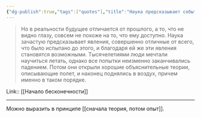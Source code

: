 ```yaml
---
{"dg-publish":true,"tags":["quotes"],"title":"Наука предсказывает события, которые были невозможны.","date":"2021-08-02T08:31:00+03:00","modified_at":"2022-06-08T22:15:25+03:00","alias":"Наука предсказывает события, которые были невозможны.","permalink":"/quotes/202108020831/","dgPassFrontmatter":true}
---
```




> Но в реальности будущее отличается от прошлого, а то, что не видно глазу, совсем не похоже на то, что ему доступно. Наука зачастую предсказывает явления, совершенно отличные от всего, что было испытано до этого, и благодаря ей же эти явления становятся возможными. Тысячелетиями люди мечтали научиться летать, однако все попытки неизменно заканчивались падением. Потом они открыли хорошие объяснительные теории, описывающие полет, и наконец поднялись в воздух, причем именно в таком порядке. 

Link:: [[Начало бесконечности]]

---

Можно выразить в принципе [[сначала теория, потом опыт]].
